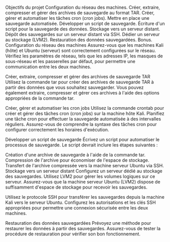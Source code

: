 Objectifs du projet
Configuration du réseau des machines.
Créer, extraire, compresser et gérer des archives de sauvegarde au format TAR.
Créer, gérer et automatiser les tâches cron (cron jobs).
Mettre en place une sauvegarde automatisée.
Développer un script de sauvegarde.
Écriture d'un script pour la sauvegarde des données.
Stockage vers un serveur distant.
Dépôt des sauvegardes sur un serveur distant via SSH.
Dédier un serveur au stockage (LVM2).
Restauration des données sauvegardées.
Bonus.
Configuration du réseau des machines
Assurez-vous que les machines Kali (hôte) et Ubuntu (serveur) sont correctement configurées sur le réseau. Vérifiez les paramètres de réseau, tels que les adresses IP, les masques de sous-réseau et les passerelles par défaut, pour permettre une communication entre les deux machines.

Créer, extraire, compresser et gérer des archives de sauvegarde TAR
Utilisez la commande tar pour créer des archives de sauvegarde TAR à partir des données que vous souhaitez sauvegarder. Vous pouvez également extraire, compresser et gérer ces archives à l'aide des options appropriées de la commande tar.

Créer, gérer et automatiser les cron jobs
Utilisez la commande crontab pour créer et gérer des tâches cron (cron jobs) sur la machine hôte Kali. Planifiez une tâche cron pour effectuer la sauvegarde automatisée à des intervalles réguliers. Assurez-vous de comprendre la syntaxe des tâches cron pour configurer correctement les horaires d'exécution.

Développer un script de sauvegarde
Écrivez un script pour automatiser le processus de sauvegarde. Le script devrait inclure les étapes suivantes :

Création d'une archive de sauvegarde à l'aide de la commande tar.
Compression de l'archive pour économiser de l'espace de stockage.
Transfert de l'archive compressée vers la machine serveur Ubuntu via SSH.
Stockage vers un serveur distant
Configurez un serveur dédié au stockage des sauvegardes. Utilisez LVM2 pour gérer les volumes logiques sur ce serveur. Assurez-vous que la machine serveur Ubuntu (LVM2) dispose de suffisamment d'espace de stockage pour recevoir les sauvegardes.

Utilisez le protocole SSH pour transférer les sauvegardes depuis la machine Kali vers le serveur Ubuntu. Configurez les autorisations et les clés SSH appropriées pour permettre une connexion sécurisée entre les deux machines.

Restauration des données sauvegardées
Prévoyez une méthode pour restaurer les données à partir des sauvegardes. Assurez-vous de tester la procédure de restauration pour vérifier son bon fonctionnement.
